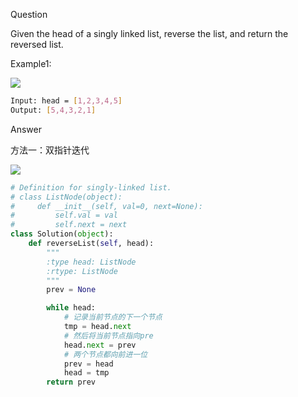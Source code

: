 Question

Given the head of a singly linked list, reverse the list, and return the reversed list.

Example1:

![](https://assets.leetcode.com/uploads/2021/02/19/rev1ex1.jpg)

```bash
Input: head = [1,2,3,4,5]
Output: [5,4,3,2,1]
```

Answer

方法一：双指针迭代

![](https://pic.leetcode-cn.com/7d8712af4fbb870537607b1dd95d66c248eb178db4319919c32d9304ee85b602-%E8%BF%AD%E4%BB%A3.gif)

```python
# Definition for singly-linked list.
# class ListNode(object):
#     def __init__(self, val=0, next=None):
#         self.val = val
#         self.next = next
class Solution(object):
    def reverseList(self, head):
        """
        :type head: ListNode
        :rtype: ListNode
        """
        prev = None

        while head:
            # 记录当前节点的下一个节点
            tmp = head.next
            # 然后将当前节点指向pre
            head.next = prev
            # 两个节点都向前进一位
            prev = head
            head = tmp
        return prev

```
